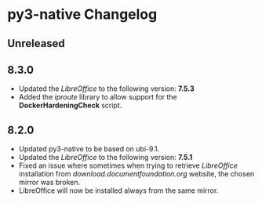 # py3-native Changelog

## Unreleased

## 8.3.0
* Updated the *LibreOffice* to the following version: **7.5.3**
* Added the *iproute* library to allow support for the **DockerHardeningCheck** script.

## 8.2.0
* Updated py3-native to be based on ubi-9.1.
* Updated the *LibreOffice* to the following version: **7.5.1**
* Fixed an issue where sometimes when trying to retrieve *LibreOffice* installation from *download.documentfoundation.org* website, the chosen mirror was broken.
* LibreOffice will now be installed always from the same mirror. 